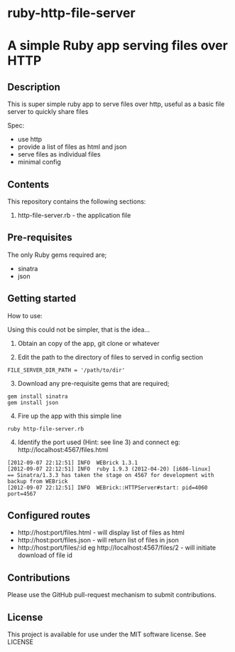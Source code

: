 ruby-http-file-server
=====================

# A simple Ruby app serving files over HTTP

## Description

This is super simple ruby app to serve files over http, useful as a basic file server to quickly share files

Spec:

* use http
* provide a list of files as html and json
* serve files as individual files
* minimal config


## Contents

This repository contains the following sections:

1. http-file-server.rb - the application file

## Pre-requisites

The only Ruby gems required are;

* sinatra
* json

## Getting started

How to use:

Using this could not be simpler, that is the idea...

1) Obtain an copy of the app, git clone or whatever

2) Edit the path to the directory of files to served in config section

```
FILE_SERVER_DIR_PATH = '/path/to/dir'
```

3) Download any pre-requisite gems that are required;

```
gem install sinatra
gem install json
```

4) Fire up the app with this simple line

```
ruby http-file-server.rb
```

4) Identify the port used (Hint: see line 3) and connect eg: http://localhost:4567/files.html

```
[2012-09-07 22:12:51] INFO  WEBrick 1.3.1
[2012-09-07 22:12:51] INFO  ruby 1.9.3 (2012-04-20) [i686-linux]
== Sinatra/1.3.3 has taken the stage on 4567 for development with backup from WEBrick
[2012-09-07 22:12:51] INFO  WEBrick::HTTPServer#start: pid=4060 port=4567
```

## Configured routes

* http://host:port/files.html - will display list of files as html
* http://host:port/files.json - will return list of files in json
* http://host:port/files/:id eg http://localhost:4567/files/2 - will initiate download of file id



## Contributions

Please use the GitHub pull-request mechanism to submit contributions.

## License

This project is available for use under the MIT software license.
See LICENSE